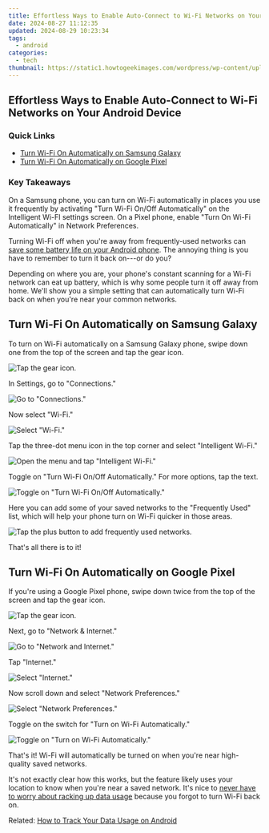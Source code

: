 ```yaml
---
title: Effortless Ways to Enable Auto-Connect to Wi-Fi Networks on Your Android Device
date: 2024-08-27 11:12:35
updated: 2024-08-29 10:23:34
tags:
  - android
categories:
  - tech
thumbnail: https://static1.howtogeekimages.com/wordpress/wp-content/uploads/2022/10/WiFi-on-phone.jpg
---
```


## Effortless Ways to Enable Auto-Connect to Wi-Fi Networks on Your Android Device

### Quick Links

* [Turn Wi-Fi On Automatically on Samsung Galaxy](https://article-helps.techidaily.com/new-perfecting-your-punchline-kinemasters-way-for-2024/)
* [Turn Wi-Fi On Automatically on Google Pixel](https://tech-haven.techidaily.com/readying-for-revolutionary-tools-in-diy-crafts/)

### Key Takeaways

 On a Samsung phone, you can turn on Wi-Fi automatically in places you use it frequently by activating "Turn Wi-Fi On/Off Automatically" on the Intelligent Wi-FI settings screen. On a Pixel phone, enable "Turn On Wi-Fi Automatically" in Network Preferences.

 Turning Wi-Fi off when you're away from frequently-used networks can [save some battery life on your Android phone](https://ai-video-editing.techidaily.com/updated-in-2024-how-to-add-green-screen-effects-in-phhotoshop/). The annoying thing is you have to remember to turn it back on---or do you?

 Depending on where you are, your phone's constant scanning for a Wi-Fi network can eat up battery, which is why some people turn it off away from home. We'll show you a simple setting that can automatically turn Wi-Fi back on when you're near your common networks.

##  Turn Wi-Fi On Automatically on Samsung Galaxy

 To turn on Wi-Fi automatically on a Samsung Galaxy phone, swipe down one from the top of the screen and tap the gear icon.

![Tap the gear icon.](https://static1.howtogeekimages.com/wordpress/wp-content/uploads/2022/10/2022-10-04_16-24-09.jpg) 

 In Settings, go to "Connections."

![Go to &quot;Connections.&quot;](https://static1.howtogeekimages.com/wordpress/wp-content/uploads/2022/10/2022-10-04_16-24-26.jpg) 

 Now select "Wi-Fi."

![Select &quot;Wi-Fi.&quot;](https://static1.howtogeekimages.com/wordpress/wp-content/uploads/2022/10/2022-10-04_16-24-42.jpg) 

 Tap the three-dot menu icon in the top corner and select "Intelligent Wi-Fi."

![Open the menu and tap &quot;Intelligent Wi-Fi.&quot;](https://static1.howtogeekimages.com/wordpress/wp-content/uploads/2022/10/2022-10-04_16-25-05.jpg) 

 Toggle on "Turn Wi-Fi On/Off Automatically." For more options, tap the text.

![Toggle on &quot;Turn Wi-Fi On/Off Automatically.&quot;](https://static1.howtogeekimages.com/wordpress/wp-content/uploads/2022/10/2022-10-04_16-25-31.jpg) 

 Here you can add some of your saved networks to the "Frequently Used" list, which will help your phone turn on Wi-Fi quicker in those areas.

![Tap the plus button to add frequently used networks.](https://static1.howtogeekimages.com/wordpress/wp-content/uploads/2022/10/2022-10-04_16-26-03.jpg) 

 That's all there is to it!

##  Turn Wi-Fi On Automatically on Google Pixel

 If you're using a Google Pixel phone, swipe down twice from the top of the screen and tap the gear icon.

![Tap the gear icon.](https://static1.howtogeekimages.com/wordpress/wp-content/uploads/2022/10/2022-10-04_16-30-37.jpg) 

 Next, go to "Network & Internet."

![Go to &quot;Network and Internet.&quot;](https://static1.howtogeekimages.com/wordpress/wp-content/uploads/2022/10/2022-10-04_16-31-07.jpg) 

 Tap "Internet."

![Select &quot;Internet.&quot;](https://static1.howtogeekimages.com/wordpress/wp-content/uploads/2022/10/2022-10-04_16-31-20.jpg) 

 Now scroll down and select "Network Preferences."

![Select &quot;Network Preferences.&quot;](https://static1.howtogeekimages.com/wordpress/wp-content/uploads/2022/10/2022-10-04_16-31-35.jpg) 

 Toggle on the switch for "Turn on Wi-Fi Automatically."

![Toggle on &quot;Turn on Wi-Fi Automatically.&quot;](https://static1.howtogeekimages.com/wordpress/wp-content/uploads/2022/10/2022-10-04_16-31-54.jpg) 

 That's it! Wi-Fi will automatically be turned on when you're near high-quality saved networks.

 It's not exactly clear how this works, but the feature likely uses your location to know when you're near a saved network. It's nice to [never have to worry about racking up data usage](https://win-howtos.techidaily.com/how-to-get-the-brightness-control-back-in-working-order-on-windows-11/) because you forgot to turn Wi-Fi back on.

Related: [How to Track Your Data Usage on Android](https://win-howtos.techidaily.com/how-to-get-the-brightness-control-back-in-working-order-on-windows-11/)

<ins class="adsbygoogle"
     style="display:block"
     data-ad-format="autorelaxed"
     data-ad-client="ca-pub-7571918770474297"
     data-ad-slot="1223367746"></ins>



<ins class="adsbygoogle"
     style="display:block"
     data-ad-client="ca-pub-7571918770474297"
     data-ad-slot="8358498916"
     data-ad-format="auto"
     data-full-width-responsive="true"></ins>
